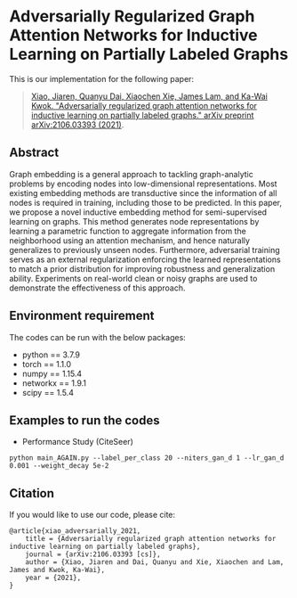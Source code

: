 # Adversarially Regularized Graph Attention Networks for Inductive Learning on Partially Labeled Graphs

This is our implementation for the following paper:

>[Xiao, Jiaren, Quanyu Dai, Xiaochen Xie, James Lam, and Ka-Wai Kwok. "Adversarially regularized graph attention networks for inductive learning on partially labeled graphs." arXiv preprint arXiv:2106.03393 (2021)](https://arxiv.org/abs/2106.03393).


## Abstract
Graph embedding is a general approach to tackling graph-analytic problems by encoding nodes into low-dimensional representations. Most existing embedding methods are transductive since the information of all nodes is required in training, including those to be predicted. In this paper, we propose a novel inductive embedding method for semi-supervised learning on graphs. This method generates node representations by learning a parametric function to aggregate information from the neighborhood using an attention mechanism, and hence naturally generalizes to previously unseen nodes. Furthermore, adversarial training serves as an external regularization enforcing the learned representations to match a prior distribution for improving robustness and generalization ability. Experiments on real-world clean or noisy graphs are used to demonstrate the effectiveness of this approach. 

## Environment requirement
The codes can be run with the below packages:
* python == 3.7.9
* torch == 1.1.0 
* numpy == 1.15.4
* networkx == 1.9.1
* scipy == 1.5.4

## Examples to run the codes
* Performance Study (CiteSeer)
```
python main_AGAIN.py --label_per_class 20 --niters_gan_d 1 --lr_gan_d 0.001 --weight_decay 5e-2
```

## Citation 
If you would like to use our code, please cite:
```
@article{xiao_adversarially_2021,
	title = {Adversarially regularized graph attention networks for inductive learning on partially labeled graphs},
	journal = {arXiv:2106.03393 [cs]},
	author = {Xiao, Jiaren and Dai, Quanyu and Xie, Xiaochen and Lam, James and Kwok, Ka-Wai},
	year = {2021},
}
```
